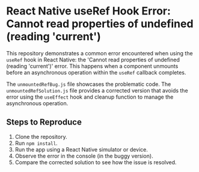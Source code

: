 # React Native useRef Hook Error: Cannot read properties of undefined (reading 'current')

This repository demonstrates a common error encountered when using the `useRef` hook in React Native: the 'Cannot read properties of undefined (reading 'current')' error.  This happens when a component unmounts before an asynchronous operation within the `useRef` callback completes.

The `unmountedRefBug.js` file showcases the problematic code. The `unmountedRefSolution.js` file provides a corrected version that avoids the error using the `useEffect` hook and cleanup function to manage the asynchronous operation.

## Steps to Reproduce
1. Clone the repository.
2. Run `npm install`.
3. Run the app using a React Native simulator or device.
4. Observe the error in the console (in the buggy version).
5. Compare the corrected solution to see how the issue is resolved.